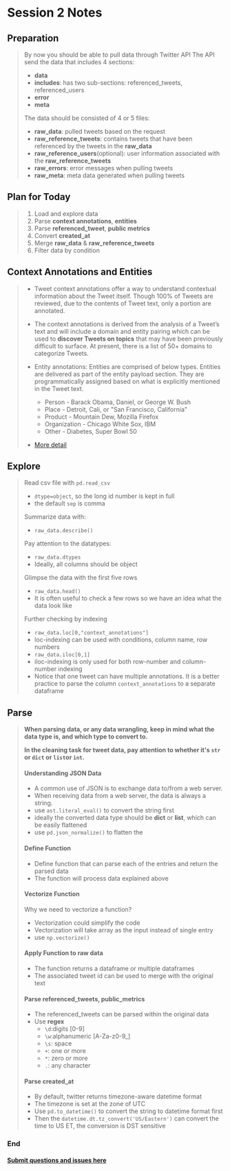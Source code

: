 # Session 2 Notes

## Preparation
> By now you should be able to pull data through Twitter API
> The API send the data that includes 4 sections:
>    - **data**
>    - **includes**: has two sub-sections: referenced_tweets, referenced_users
>    - **error**
>    - **meta**
>
> The data should be consisted of 4 or 5 files:
>    - **raw_data**: pulled tweets based on the request
>    - **raw_reference_tweets**: contains tweets that have been referenced by the tweets in the **raw_data**
>    - **raw_reference_users**(optional): user information associated with the **raw_reference_tweets**
>    - **raw_errors**: error messages when pulling tweets
>    - **raw_meta**: meta data generated when pulling tweets

## Plan for Today
> 1. Load and explore data
> 2. Parse **context annotations**, **entities**
> 3. Parse **referenced_tweet**, **public metrics**
> 4. Convert **created_at**
> 5. Merge **raw_data** & **raw_reference_tweets**
> 6. Filter data by condition

## Context Annotations and Entities
> - Tweet context annotations offer a way to understand contextual information about the Tweet itself. Though 100% of Tweets are reviewed, due to the contents of Tweet text, only a portion are annotated.
>
> - The context annotations is derived from the analysis of a Tweet’s text and will include a domain and entity pairing which can be used to **discover Tweets on topics** that may have been previously difficult to surface. At present, there is a list of 50+ domains to categorize Tweets.
>
>
> - Entity annotations: Entities are comprised of below types. Entities are delivered as part of the entity payload section. They are programmatically assigned based on what is explicitly mentioned in the Tweet text.
>     - Person - Barack Obama, Daniel, or George W. Bush
>     - Place - Detroit, Cali, or "San Francisco, California"
>     - Product - Mountain Dew, Mozilla Firefox
>     - Organization - Chicago White Sox, IBM
>     - Other - Diabetes, Super Bowl 50
> - [More detail](https://developer.twitter.com/en/docs/twitter-api/annotations/overview)

## Explore
> Read csv file with ```pd.read_csv```
>    - ```dtype=object```, so the long id number is kept in full
>    - the default ```sep``` is comma
>
> Summarize data with:
>    - ```raw_data.describe()```
>
> Pay attention to the datatypes:
>    - ```raw_data.dtypes```
>    - Ideally, all columns should be object
>
> Glimpse the data with the first five rows
>    - ```raw_data.head()```
>    - It is often useful to check a few rows so we have an idea what the data look like
>
> Further checking by indexing
>    - ```raw_data.loc[0,"context_annotations"]```
>    - loc-indexing can be used with conditions, column name, row numbers
>    - ```raw_data.iloc[0,1]```
>    - iloc-indexing is only used for both row-number and column-number indexing
>    - Notice that one tweet can have multiple annotations. It is a better practice to parse the column ```context_annotations``` to a separate dataframe

## Parse
> **When parsing data, or any data wrangling, keep in mind what the data type is, and which type to convert to.**
>
> **In the cleaning task for tweet data, pay attention to whether it's ```str``` or ```dict``` or ```list```or ```int```.**
> #### Understanding **JSON** Data ####
>    - A common use of JSON is to exchange data to/from a web server.
>    - When receiving data from a web server, the data is always a string.
>    - use ```ast.literal_eval()``` to convert the string first
>    - ideally the converted data type should be **dict** or **list**, which can be easily flattened
>    - use ```pd.json_normalize()``` to flatten the
>
> #### Define Function ####
>    - Define function that can parse each of the entries and return the parsed data
>    - The function will process data explained above
>
> #### Vectorize Function ####
> Why we need to vectorize a function?
>    - Vectorization could simplify the code
>    - Vectorization will take array as the input instead of single entry
>    - use ```np.vectorize()```
>
> #### Apply Function to raw data ####
>    - The function returns a dataframe or multiple dataframes
>    - The associated tweet id can be used to merge with the original text
>
> #### Parse referenced_tweets, public_metrics ####
>    - The referenced_tweets can be parsed within the original data
>    - Use **regex**
>         - ```\d```:digits [0-9]
>         - ```\w```:alphanumeric [A-Za-z0-9_]
>         - ```\s```: space
>         - ```+```: one or more
>         - ```*```: zero or more
>         - ```.```: any character
>
> #### Parse created_at ####
>    - By default, twitter returns timezone-aware datetime format
>    - The timezone is set at the zone of UTC
>    - Use ```pd.to_datetime()``` to convert the string to datetime format first
>    - Then the ```datetime.dt.tz_convert('US/Eastern')``` can convert the time to US ET, the conversion is DST sensitive

### End

  ####  [Submit questions and issues here](https://github.com/Lucy-Family-Institute/CSSR-Workshop-Twitter/issues) ####
